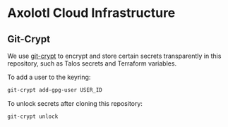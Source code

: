 # Axolotl Cloud Infrastructure

## Git-Crypt
We use [git-crypt](https://github.com/AGWA/git-crypt) to encrypt and store certain secrets transparently in this repository, such as Talos secrets and Terraform variables.

To add a user to the keyring:
```sh
git-crypt add-gpg-user USER_ID
```

To unlock secrets after cloning this repository:
```sh
git-crypt unlock
```
